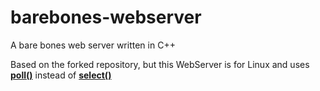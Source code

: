 # barebones-webserver
A bare bones web server written in C++

Based on the forked repository, but this WebServer is for Linux and uses [**poll()**](http://man7.org/linux/man-pages/man2/poll.2.html) instead of [**select()** ](http://man7.org/linux/man-pages/man2/select.2.html)
